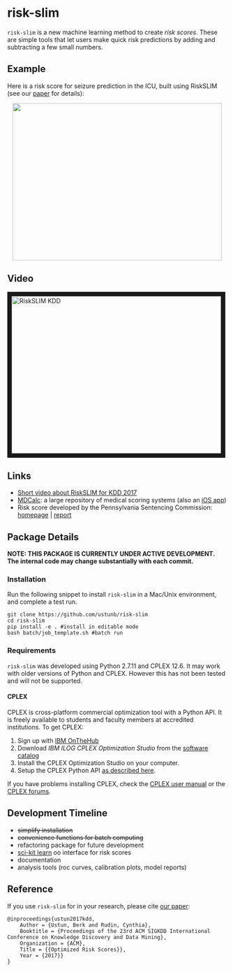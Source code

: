 risk-slim
========

``risk-slim`` is a new machine learning method to create *risk scores*. These are simple tools that let users make quick risk predictions by adding and subtracting a few small numbers. 

## Example

Here is a risk score for seizure prediction in the ICU, built using RiskSLIM (see our [paper](http://www.berkustun.com/docs/ustun_2017_optimized_risk_scores.pdf) for details):

<div>
<p align="center"><img src="https://github.com/ustunb/risk-slim/blob/master/images/risk_score_seizure.png" width="480" height="360" border="0"/></p>
</div>

## Video

<a href="http://www.youtube.com/watch?feature=player_embedded&v=WQDVejk17Aw
" target="_blank"><img src="http://img.youtube.com/vi/WQDVejk17Aw/0.jpg" 
alt="RiskSLIM KDD" width="480" height="360" border="10" /></a>

## Links

- [Short video about RiskSLIM for KDD 2017](http://www.youtube.com/watch?feature=player_embedded&v=WQDVejk17Aw)
- [MDCalc](https://www.mdcalc.com/): a large repository of medical scoring systems (also an [iOS app](https://itunes.apple.com/us/app/mdcalc-medical-calculators-clinical-scores/id1001640662?ls=1&mt=8))
- Risk score developed by the Pennsylvania Sentencing Commission: [homepage](http://pcs.la.psu.edu/publications-and-research/research-and-evaluation-reports/risk-assessment/) | [report](http://pcs.la.psu.edu/publications-and-research/research-and-evaluation-reports/risk-assessment/phase-i-reports/interim-report-7-validation-of-risk-scale/view)

## Package Details

**NOTE: THIS PACKAGE IS CURRENTLY UNDER ACTIVE DEVELOPMENT. The internal code may change substantially with each commit.** 

### Installation
  
Run the following snippet to install ``risk-slim`` in a Mac/Unix environment, and complete a test run.  

```
git clone https://github.com/ustunb/risk-slim
cd risk-slim
pip install -e . #install in editable mode  
bash batch/job_template.sh #batch run
```

### Requirements

``risk-slim`` was developed using Python 2.7.11 and CPLEX 12.6. It may work with older versions of Python and CPLEX. However this has not been tested and will not be supported.


#### CPLEX 

CPLEX is cross-platform commercial optimization tool with a Python API. It is freely available to students and faculty members at accredited institutions. To get CPLEX:

1. Sign up with [IBM OnTheHub](https://ibm.onthehub.com/WebStore/Account/VerifyEmailDomain.aspx)
2. Download *IBM ILOG CPLEX Optimization Studio* from the [software catalog](https://ibm.onthehub.com/WebStore/ProductSearchOfferingList.aspx?srch=CPLEX)
3. Install the CPLEX Optimization Studio on your computer.
4. Setup the CPLEX Python API [as described here](https://www.ibm.com/support/knowledgecenter/SSSA5P_12.8.0/ilog.odms.cplex.help/CPLEX/GettingStarted/topics/set_up/Python_setup.html).

If you have problems installing CPLEX, check the [CPLEX user manual](http://www-01.ibm.com/support/knowledgecenter/SSSA5P/welcome) or the [CPLEX forums](https://www.ibm.com/developerworks/community/forums/html/forum?id=11111111-0000-0000-0000-000000002059). 

## Development Timeline

- ~~simplify installation~~ 
- ~~convenience functions for batch computing~~
- refactoring package for future development
- [sci-kit learn](http://scikit-learn.org/stable/developers/contributing.html#rolling-your-own-estimator) oo interface for risk scores
- documentation
- analysis tools (roc curves, calibration plots, model reports)
 
## Reference

If you use ``risk-slim`` for in your research, please cite [our paper](http://www.berkustun.com/docs/ustun_2017_optimized_risk_scores.pdf):
     
```
@inproceedings{ustun2017kdd,
	Author = {Ustun, Berk and Rudin, Cynthia},
	Booktitle = {Proceedings of the 23rd ACM SIGKDD International Conference on Knowledge Discovery and Data Mining},
	Organization = {ACM},
	Title = {{Optimized Risk Scores}},
	Year = {2017}}
}
```
